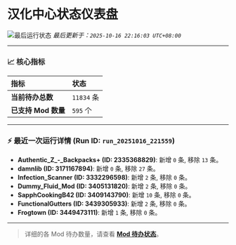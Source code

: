 # 汉化中心状态仪表盘

![最后运行状态](https://img.shields.io/badge/Last%20Run-Success-green)
*最后更新于：`2025-10-16 22:16:03 UTC+08:00`*

---

### 📈 **核心指标**

| 指标 | 状态 |
| :--- | :--- |
| **当前待办总数** | ``11834`` 条 |
| **已支持 Mod 数量** | ``595`` 个 |

---

### ⚡ **最近一次运行详情 (Run ID: ``run_20251016_221559``)**

*   **Authentic_Z_-_Backpacks+ (ID: 2335368829)**: 新增 `0` 条, 移除 `13` 条。
*   **damnlib (ID: 3171167894)**: 新增 `0` 条, 移除 `27` 条。
*   **Infection_Scanner (ID: 3332296598)**: 新增 `2` 条, 移除 `0` 条。
*   **Dummy_Fluid_Mod (ID: 3405131820)**: 新增 `2` 条, 移除 `0` 条。
*   **SapphCookingB42 (ID: 3409143790)**: 新增 `10` 条, 移除 `0` 条。
*   **FunctionalGutters (ID: 3439305933)**: 新增 `2` 条, 移除 `0` 条。
*   **Frogtown (ID: 3449473111)**: 新增 `1` 条, 移除 `0` 条。

---

> 详细的各 Mod 待办数量，请查看 [**Mod 待办状态**](MOD_TODO_STATUS.md)。

